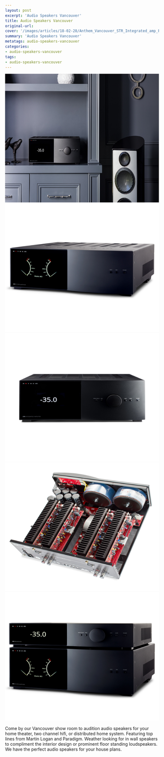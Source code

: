 ```yaml
---
layout: post
excerpt: 'Audio Speakers Vancouver'
title: Audio Speakers Vancouver
original-url:
cover: '/images/articles/18-02-28/Anthem_Vancouver_STR_Integrated_amp_Persona_Speaker_Lifestyle.jpg'
summary: 'Audio Speakers Vancouver'
metatags: audio-speakers-vancouver
categories:
- audio-speakers-vancouver
tags:
- audio-speakers-vancouver
---
```

<div class="post-body entry-content" id="post-body-4174872115541856377" itemprop="description articleBody">
	<div style="text-align: left;">
    <img alt="" width="630" height="420" src="/images/articles/18-02-28/Anthem_Vancouver_STR_Integrated_amp_Persona_Speaker_Lifestyle.jpg"/>
    <img alt="" width="630" height="420" src="/images/articles/18-02-28/Vancouver_Anthem_Power_Amplifier.jpg"/>
    <img alt="" width="630" height="420" src="/images/articles/18-02-28/Vancouver_Anthem_STR_Integrated_Amplifier.jpg"/>
    <img alt="" width="630" height="420" src="/images/articles/18-02-28/Vancouver_Anthem_STR_Power_Amplifier_Westcoast.jpg"/>
		<img alt="" width="630" height="420" src="/images/articles/18-02-28/Vancouver_WestCoast_STR_amplifier_pre_amp.jpg"/>
		<p>Come by our Vancouver show room to audition audio speakers for your home theater, two channel hifi, or distributed home system.  Featuring top lines from Martin Logan and Paradigm.  Weather looking for in wall speakers to compliment the interior design or prominent floor standing loudspeakers.  We have the perfect audio speakers for your house plans.</p>
	</div>